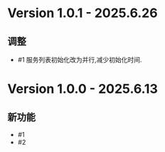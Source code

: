 # Version 1.0.1 - 2025.6.26

## 调整
* #1 服务列表初始化改为并行,减少初始化时间.

# Version 1.0.0 - 2025.6.13

## 新功能
* #1 
* #2 

